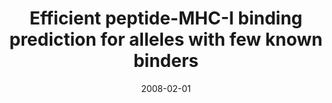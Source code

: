 ---
title: "Efficient peptide-MHC-I binding prediction for alleles with few known binders"
collection: publications
permalink: /publications/2008-02-01-Efficient-peptide-MHC-I-binding-prediction-for-alleles-with-few-known-binders
date: 2008-02-01
paperurl: 'https://doi.org/10.1093/bioinformatics/btm611'
code: 'https://projects.cbio.mines-paristech.fr/kiss/'
citation: 'L.&nbsp;Jacob, &amp; J.-P. Vert.
Efficient peptide-<span class="bibtex-protected">MHC</span>-i binding prediction for alleles with few known binders.
<em>Bioinformatics</em>, 24(3):358–366, 2008.'
---